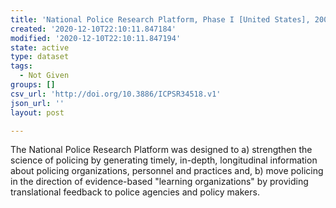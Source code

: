 ```yaml
---
title: 'National Police Research Platform, Phase I [United States], 2009-2011'
created: '2020-12-10T22:10:11.847184'
modified: '2020-12-10T22:10:11.847194'
state: active
type: dataset
tags:
  - Not Given
groups: []
csv_url: 'http://doi.org/10.3886/ICPSR34518.v1'
json_url: ''
layout: post

---
```

The National Police Research Platform was designed to a) strengthen the science of policing by generating timely, in-depth, longitudinal information about policing organizations, personnel and practices and, b) move policing in the direction of evidence-based "learning organizations" by providing translational feedback to police agencies and policy makers.
